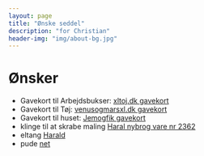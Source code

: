 ```yaml
---
layout: page
title: "Ønske seddel"
description: "for Christian"
header-img: "img/about-bg.jpg"
---
```

# Ønsker

 * Gavekort til Arbejdsbukser: [xltoj.dk gavekort](http://www.xltoj.dk/Gavekort)
 * Gavekort til Tøj: [venusogmarsxl.dk gavekort](http://www.venusogmarsxl.dk/gavekort)
 * Gavekort til huset: [Jemogfik gavekort](http://www.jemogfix.dk/gavekort__6836/gavekort-til-jem-fix_gk)
 * klinge til at skrabe maling [Haral nybrog vare nr 2362](http://www.harald-nyborg.dk/p2362/bahco-ziehklinge)
 * eltang [Harald](http://www.harald-nyborg.dk/p3439/jokari-afisoleringstang-aut)
 * pude [net](http://www.home-tex.dk/shop/temprakon-advance-air-890p.html)
 
